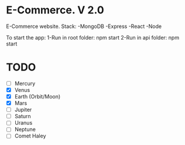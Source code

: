 # E-Commerce. V 2.0

E-Commerce website.
Stack:
-MongoDB
-Express
-React
-Node

To start the app:
1-Run in root folder: npm start
2-Run in api folder: npm start

# TODO
- [ ] Mercury
- [x] Venus
- [x] Earth (Orbit/Moon)
- [x] Mars
- [ ] Jupiter
- [ ] Saturn
- [ ] Uranus
- [ ] Neptune
- [ ] Comet Haley
